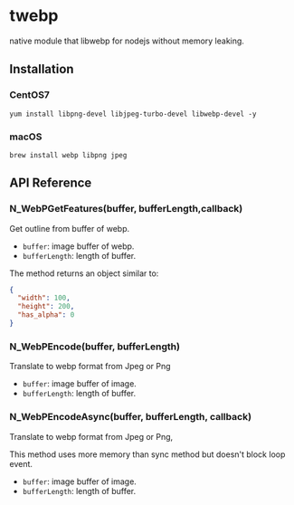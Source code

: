 # twebp
native module that libwebp for nodejs without memory leaking.

## Installation

### CentOS7

```
yum install libpng-devel libjpeg-turbo-devel libwebp-devel -y
```

### macOS
```
brew install webp libpng jpeg
```

## API Reference

### N_WebPGetFeatures(buffer, bufferLength,callback) 
Get outline from buffer of webp.

* `buffer`: image buffer of webp.
* `bufferLength`: length of buffer.

The method returns an object similar to:

````json
{
  "width": 100,
  "height": 200,
  "has_alpha": 0
}
````

### N_WebPEncode(buffer, bufferLength)

Translate to webp format from Jpeg or Png 

* `buffer`: image buffer of image.
* `bufferLength`: length of buffer.

### N_WebPEncodeAsync(buffer, bufferLength, callback)

Translate to webp format from Jpeg or Png, 

This method uses more memory than sync method but doesn't block loop event.

- `buffer`: image buffer of image.
- `bufferLength`: length of buffer.

